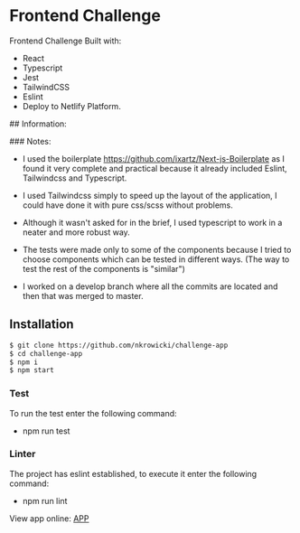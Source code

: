 # Frontend Challenge 

Frontend Challenge Built with:
- React
- Typescript
- Jest
- TailwindCSS
- Eslint
- Deploy to Netlify Platform.

## Information:

### Notes:

- I used the boilerplate https://github.com/ixartz/Next-js-Boilerplate as I found it very complete and practical because it already included Eslint, Tailwindcss and Typescript.

- I used Tailwindcss simply to speed up the layout of the application, I could have done it with pure css/scss without problems. 

- Although it wasn't asked for in the brief, I used typescript to work in a neater and more robust way. 

- The tests were made only to some of the components because I tried to choose components which can be tested in different ways. (The way to test the rest of the components is "similar")

- I worked on a develop branch where all the commits are located and then that was merged to master.

## Installation

  ```sh
$ git clone https://github.com/nkrowicki/challenge-app
$ cd challenge-app
$ npm i
$ npm start
```

### Test

To run the test enter the following command:
- npm run test

### Linter
The project has eslint established, to execute it enter the following command:
- npm run lint

View app online: [APP](https://challenge-m1r4.vercel.app/)